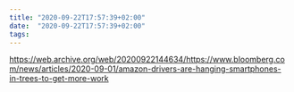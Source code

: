 ```yaml
---
title: "2020-09-22T17:57:39+02:00"
date:  "2020-09-22T17:57:39+02:00"
tags:
---
```


<https://web.archive.org/web/20200922144634/https://www.bloomberg.com/news/articles/2020-09-01/amazon-drivers-are-hanging-smartphones-in-trees-to-get-more-work>